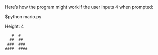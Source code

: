 Here’s how the program might work if the user inputs 4 when prompted:

$python mario.py

Height: 4

       #  #
      ##  ##
     ###  ###
    ####  ####
